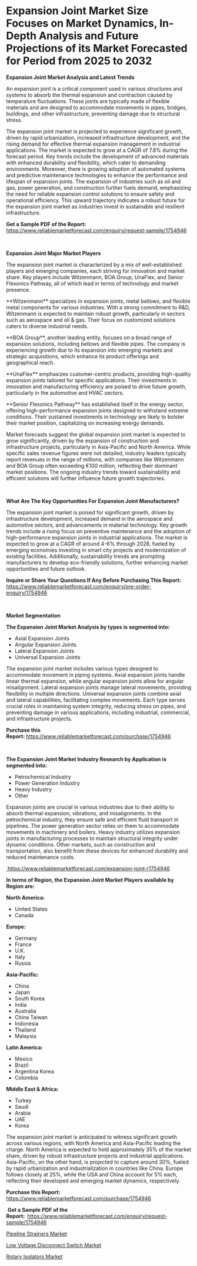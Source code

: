 <p><h1>Expansion Joint Market Size Focuses on Market Dynamics, In-Depth Analysis and Future Projections of its Market Forecasted for Period from 2025 to 2032</h1></p><p><strong>Expansion Joint Market Analysis and Latest Trends</strong></p>
<p><p>An expansion joint is a critical component used in various structures and systems to absorb the thermal expansion and contraction caused by temperature fluctuations. These joints are typically made of flexible materials and are designed to accommodate movements in pipes, bridges, buildings, and other infrastructure, preventing damage due to structural stress.</p><p>The expansion joint market is projected to experience significant growth, driven by rapid urbanization, increased infrastructure development, and the rising demand for effective thermal expansion management in industrial applications. The market is expected to grow at a CAGR of 7.8% during the forecast period. Key trends include the development of advanced materials with enhanced durability and flexibility, which cater to demanding environments. Moreover, there is growing adoption of automated systems and predictive maintenance technologies to enhance the performance and lifespan of expansion joints. The expansion of industries such as oil and gas, power generation, and construction further fuels demand, emphasizing the need for reliable expansion control solutions to ensure safety and operational efficiency. This upward trajectory indicates a robust future for the expansion joint market as industries invest in sustainable and resilient infrastructure.</p></p>
<p><strong>Get a Sample PDF of the Report:&nbsp;</strong> <a href="https://www.reliablemarketforecast.com/enquiry/request-sample/1754946?utm_campaign=1108&utm_medium=2&utm_source=Github&utm_content=ia&utm_term=22022025&utm_id=expansion-joint">https://www.reliablemarketforecast.com/enquiry/request-sample/1754946</a></p>
<p>&nbsp;</p>
<p><strong>Expansion Joint Major Market Players</strong></p>
<p><p>The expansion joint market is characterized by a mix of well-established players and emerging companies, each striving for innovation and market share. Key players include Witzenmann, BOA Group, UnaFlex, and Senior Flexonics Pathway, all of which lead in terms of technology and market presence.</p><p>**Witzenmann** specializes in expansion joints, metal bellows, and flexible metal components for various industries. With a strong commitment to R&D, Witzenmann is expected to maintain robust growth, particularly in sectors such as aerospace and oil & gas. Their focus on customized solutions caters to diverse industrial needs.</p><p>**BOA Group**, another leading entity, focuses on a broad range of expansion solutions, including bellows and flexible pipes. The company is experiencing growth due to its expansion into emerging markets and strategic acquisitions, which enhance its product offerings and geographical reach.</p><p>**UnaFlex** emphasizes customer-centric products, providing high-quality expansion joints tailored for specific applications. Their investments in innovation and manufacturing efficiency are poised to drive future growth, particularly in the automotive and HVAC sectors.</p><p>**Senior Flexonics Pathway** has established itself in the energy sector, offering high-performance expansion joints designed to withstand extreme conditions. Their sustained investments in technology are likely to bolster their market position, capitalizing on increasing energy demands.</p><p>Market forecasts suggest the global expansion joint market is expected to grow significantly, driven by the expansion of construction and infrastructure projects, particularly in Asia-Pacific and North America. While specific sales revenue figures were not detailed, industry leaders typically report revenues in the range of millions, with companies like Witzenmann and BOA Group often exceeding €100 million, reflecting their dominant market positions. The ongoing industry trends toward sustainability and efficient solutions will further influence future growth trajectories.</p></p>
<p>&nbsp;</p>
<p><strong>What Are The Key Opportunities For Expansion Joint Manufacturers?</strong></p>
<p><p>The expansion joint market is poised for significant growth, driven by infrastructure development, increased demand in the aerospace and automotive sectors, and advancements in material technology. Key growth trends include a rising focus on preventive maintenance and the adoption of high-performance expansion joints in industrial applications. The market is expected to grow at a CAGR of around 4-6% through 2028, fueled by emerging economies investing in smart city projects and modernization of existing facilities. Additionally, sustainability trends are prompting manufacturers to develop eco-friendly solutions, further enhancing market opportunities and future outlook.</p></p>
<p><strong>Inquire or Share Your Questions If Any Before Purchasing This Report:</strong> <a href="https://www.reliablemarketforecast.com/enquiry/pre-order-enquiry/1754946?utm_campaign=1108&utm_medium=2&utm_source=Github&utm_content=ia&utm_term=22022025&utm_id=expansion-joint">https://www.reliablemarketforecast.com/enquiry/pre-order-enquiry/1754946</a></p>
<p>&nbsp;</p>
<p><strong>Market Segmentation</strong></p>
<p><strong>The Expansion Joint Market Analysis by types is segmented into:</strong></p>
<p><ul><li>Axial Expansion Joints</li><li>Angular Expansion Joints</li><li>Lateral Expansion Joints</li><li>Universal Expansion Joints</li></ul></p>
<p><p>The expansion joint market includes various types designed to accommodate movement in piping systems. Axial expansion joints handle linear thermal expansion, while angular expansion joints allow for angular misalignment. Lateral expansion joints manage lateral movements, providing flexibility in multiple directions. Universal expansion joints combine axial and lateral capabilities, facilitating complex movements. Each type serves crucial roles in maintaining system integrity, reducing stress on pipes, and preventing damage in various applications, including industrial, commercial, and infrastructure projects.</p></p>
<p><strong>Purchase this Report:&nbsp;</strong><a href="https://www.reliablemarketforecast.com/purchase/1754946?utm_campaign=1108&utm_medium=2&utm_source=Github&utm_content=ia&utm_term=22022025&utm_id=expansion-joint">https://www.reliablemarketforecast.com/purchase/1754946</a></p>
<p>&nbsp;</p>
<p><strong>The Expansion Joint Market Industry Research by Application is segmented into:</strong></p>
<p><ul><li>Petrochemical Industry</li><li>Power Generation Industry</li><li>Heavy Industry</li><li>Other</li></ul></p>
<p><p>Expansion joints are crucial in various industries due to their ability to absorb thermal expansion, vibrations, and misalignments. In the petrochemical industry, they ensure safe and efficient fluid transport in pipelines. The power generation sector relies on them to accommodate movements in machinery and boilers. Heavy industry utilizes expansion joints in manufacturing processes to maintain structural integrity under dynamic conditions. Other markets, such as construction and transportation, also benefit from these devices for enhanced durability and reduced maintenance costs.</p></p>
<p><a href="https://www.reliablemarketforecast.com/expansion-joint-r1754946?utm_campaign=1108&utm_medium=2&utm_source=Github&utm_content=ia&utm_term=22022025&utm_id=expansion-joint">&nbsp;https://www.reliablemarketforecast.com/expansion-joint-r1754946</a></p>
<p><strong>In terms of Region, the Expansion Joint Market Players available by Region are:</strong></p>
<p>
    <p> <strong> North America: </strong>
        <ul>
            <li>United States</li>
            <li>Canada</li>
        </ul>
        </p> 
    <p> <strong> Europe: </strong>
        <ul>
            <li>Germany</li>
            <li>France</li>
            <li>U.K.</li>
            <li>Italy</li>
            <li>Russia</li>
        </ul>
        </p> 
    <p> <strong> Asia-Pacific: </strong>
        <ul>
            <li>China</li>
            <li>Japan</li>
            <li>South Korea</li>
            <li>India</li>
            <li>Australia</li>
            <li>China Taiwan</li>
            <li>Indonesia</li>
            <li>Thailand</li>
            <li>Malaysia</li>
        </ul>
        </p> 
    <p> <strong> Latin America: </strong>
        <ul>
            <li>Mexico</li>
            <li>Brazil</li>
            <li>Argentina Korea</li>
            <li>Colombia</li>
        </ul>
        </p> 
    <p> <strong> Middle East & Africa: </strong>
        <ul>
            <li>Turkey</li>
            <li>Saudi</li>
            <li>Arabia</li>
            <li>UAE</li>
            <li>Korea</li>
        </ul>
    </p>
    </p>
<p><p>The expansion joint market is anticipated to witness significant growth across various regions, with North America and Asia-Pacific leading the charge. North America is expected to hold approximately 35% of the market share, driven by robust infrastructure projects and industrial applications. Asia-Pacific, on the other hand, is projected to capture around 30%, fueled by rapid urbanization and industrialization in countries like China. Europe follows closely at 25%, while the USA and China account for 5% each, reflecting their developed and emerging market dynamics, respectively.</p></p>
<p><strong>Purchase this Report: </strong><a href="https://www.reliablemarketforecast.com/purchase/1754946?utm_campaign=1108&utm_medium=2&utm_source=Github&utm_content=ia&utm_term=22022025&utm_id=expansion-joint">https://www.reliablemarketforecast.com/purchase/1754946</a></p>
<p>&nbsp;<strong>Get a Sample PDF of the Report:&nbsp;&nbsp;</strong><a href="https://www.reliablemarketforecast.com/enquiry/request-sample/1754946?utm_campaign=1108&utm_medium=2&utm_source=Github&utm_content=ia&utm_term=22022025&utm_id=expansion-joint">https://www.reliablemarketforecast.com/enquiry/request-sample/1754946</a></p>
<p><strong></strong></p>
<p><p><a href="https://github.com/CliffMedina6/Market-Research-Report-List-7/blob/main/pipeline-strainers-market.md?utm_campaign=1108&utm_medium=2&utm_source=Github&utm_content=ia&utm_term=22022025&utm_id=expansion-joint">Pipeline Strainers Market</a></p><p><a href="https://github.com/vigatoimrene04/Market-Research-Report-List-1/blob/main/low-voltage-disconnect-switch-market.md?utm_campaign=1108&utm_medium=2&utm_source=Github&utm_content=ia&utm_term=22022025&utm_id=expansion-joint">Low Voltage Disconnect Switch Market</a></p><p><a href="https://github.com/gasiorgary79/Market-Research-Report-List-1/blob/main/rotary-isolators-market.md?utm_campaign=1108&utm_medium=2&utm_source=Github&utm_content=ia&utm_term=22022025&utm_id=expansion-joint">Rotary Isolators Market</a></p></p>